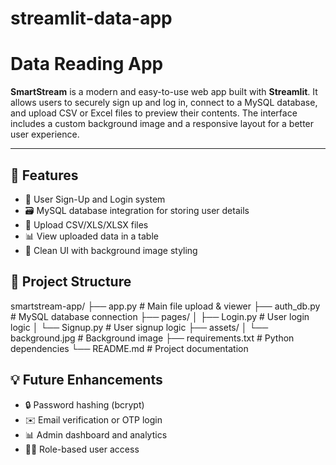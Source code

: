 # streamlit-data-app

# Data Reading App

**SmartStream** is a modern and easy-to-use web app built with **Streamlit**. It allows users to securely sign up and log in, connect to a MySQL database, and upload CSV or Excel files to preview their contents. The interface includes a custom background image and a responsive layout for a better user experience.

---

## 🚀 Features

- 🔐 User Sign-Up and Login system
- 🗃️ MySQL database integration for storing user details
- 📁 Upload CSV/XLS/XLSX files
- 📊 View uploaded data in a table
- 🎨 Clean UI with background image styling


## 📁 Project Structure

smartstream-app/
├── app.py               # Main file upload & viewer
├── auth_db.py           # MySQL database connection
├── pages/
│   ├── Login.py         # User login logic
│   └── Signup.py        # User signup logic
├── assets/
│   └── background.jpg   # Background image
├── requirements.txt     # Python dependencies
└── README.md            # Project documentation

## 💡 Future Enhancements

- 🔒 Password hashing (bcrypt)
- ✉️ Email verification or OTP login
- 📊 Admin dashboard and analytics
- 🧑‍💼 Role-based user access
